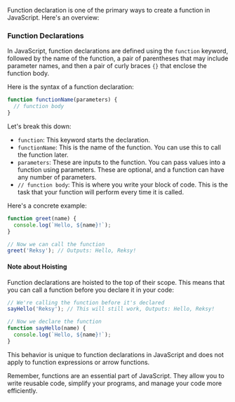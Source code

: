 Function declaration is one of the primary ways to create a function in JavaScript. Here's an overview:

### Function Declarations

In JavaScript, function declarations are defined using the `function` keyword, followed by the name of the function, a pair of parentheses that may include parameter names, and then a pair of curly braces `{}` that enclose the function body.

Here is the syntax of a function declaration:

```javascript
function functionName(parameters) {
  // function body
}
```

Let's break this down:

- `function`: This keyword starts the declaration.
- `functionName`: This is the name of the function. You can use this to call the function later.
- `parameters`: These are inputs to the function. You can pass values into a function using parameters. These are optional, and a function can have any number of parameters.
- `// function body`: This is where you write your block of code. This is the task that your function will perform every time it is called.

Here's a concrete example:

```javascript
function greet(name) {
  console.log(`Hello, ${name}!`);
}

// Now we can call the function
greet('Reksy'); // Outputs: Hello, Reksy!
```

#### Note about Hoisting

Function declarations are hoisted to the top of their scope. This means that you can call a function before you declare it in your code:

```javascript
// We're calling the function before it's declared
sayHello('Reksy'); // This will still work, Outputs: Hello, Reksy!

// Now we declare the function
function sayHello(name) {
  console.log(`Hello, ${name}!`);
}
```

This behavior is unique to function declarations in JavaScript and does not apply to function expressions or arrow functions.

Remember, functions are an essential part of JavaScript. They allow you to write reusable code, simplify your programs, and manage your code more efficiently.